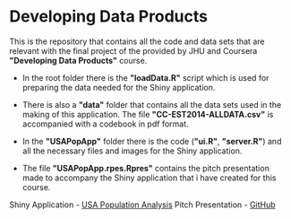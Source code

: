 # Developing Data Products
This is the repository that contains all the code and data sets that are relevant with the final project of the provided by JHU and Coursera **"Developing Data Products"** course.

*	In the root folder there is the **"loadData.R"** script which is used for preparing the data needed for the Shiny application. 

*	There is also a **"data"** folder that contains all the data sets used in the making of this application. The file **"CC-EST2014-ALLDATA.csv"** is accompanied with a codebook in pdf format.

*	In the **"USAPopApp"** folder there is the code (**"ui.R"**, **"server.R"**) and all the necessary files and images for the Shiny application.

* The file **"USAPopApp.rpes.Rpres"** contains the pitch presentation made to accompany the Shiny application that i have created for this course.	



Shiny Application - [USA Population Analysis](https://dapostolopoylos.shinyapps.io/USAPopApp/)
Pitch Presentation - [GitHub](http://dapostolopoylos.github.io/DevelopingDataProducts/#/)
